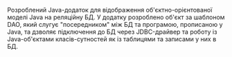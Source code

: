 Розроблений Java-додаток для відображення об'єктно-орієнтованої моделі Java на реляційну БД. У додатку розроблено об'єкт за шаблоном DAO, який слугує "посередником" між БД та програмою, прописаною у Java, та дзволяє підключення до БД через JDBC-драйвер та роботу із Java-об'єктами класів-сутностей як із таблицями та записами у них в БД.
